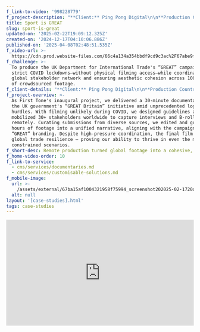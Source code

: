 ```yaml
---
f_link-to-video: '998228779'
f_project-description: "**Client:** Ping Pong Digital\n\n**Production Countries:** UK, China\_\n\n**Project Type:** government promotional video\_\n\n**Service Type:** one-stop solution\_\n\n**Challenge:** To produce the UK Department for International Trade's “GREAT” campaign during strict COVID lockdowns—without physical filming access—while coordinating a global stakeholder network and ensuring aesthetic cohesion across 100+ hours of crowdsourced footage.\_\n\n**Project Overview:** As First Tone's inaugural project, we delivered a 30-minute documentary for the UK government's “GREAT Britain” initiative amid unprecedented logistical hurdles. With filming unlikely during COVID, we designed guidelines and mobilized 30+ stakeholders worldwide to capture interviews and B-roll remotely. Curating submissions from diverse sources, we edited and graded 100+ hours of footage into a unified narrative, aligning with the campaign's bold “GREAT” branding. Despite high-pressure coordination, the final film showcased global trade resilience ‒ proving our ability to thrive in even the most constrained scenarios.\_\n\n‍"
title: Sport is GREAT
slug: sport-is-great
updated-on: '2025-02-22T19:09:12.325Z'
created-on: '2024-12-17T04:10:06.886Z'
published-on: '2025-04-08T02:48:51.535Z'
f_video-url: >-
  https://cdn.prod.website-files.com/66c4a134a354bbdf9cd9c3ac%2F67abe9f1aa707f0ee0197d9d_Sport%20is%20GREAT-transcode.mp4
f_challenge: >-
  To produce the UK Department for International Trade's “GREAT” campaign during
  strict COVID lockdowns—without physical filming access—while coordinating a
  global stakeholder network and ensuring aesthetic cohesion across 100+ hours
  of crowdsourced footage.
f_client-details: "**Client:** Ping Pong Digital\n\n**Production Countries:** UK, China\_\n\n**Project Type:** government promotional video\_\n\n**Service Type:** one-stop solution"
f_project-overview: >-
  As First Tone's inaugural project, we delivered a 30-minute documentary for
  the UK government's “GREAT Britain” initiative amid unprecedented logistical
  hurdles. With filming unlikely during COVID, we designed guidelines and
  mobilized 30+ stakeholders worldwide to capture interviews and B-roll
  remotely. Curating submissions from diverse sources, we edited and graded 100+
  hours of footage into a unified narrative, aligning with the campaign's bold
  “GREAT” branding. Despite high-pressure coordination, the final film showcased
  global trade resilience ‒ proving our ability to thrive in even the most
  constrained scenarios.
f_short-desc: Remote production turned global footage into a cohesive, powerful film.
f_home-video-order: 10
f_link-to-service:
  - cms/services/documentaries.md
  - cms/services/customisable-solutions.md
f_mobile-image:
  url: >-
    /assets/external/67ba15af1004321958f75994_screenshot202025-02-1720at2021.06.32.avif
  alt: null
layout: '[case-studies].html'
tags: case-studies
---
```


<div style="padding:56.25% 0 0 0;position:relative;"><iframe src="https://player.vimeo.com/video/998228840?badge=0&amp;autopause=0&amp;player\_id=0&amp;app\_id=58479" frameborder="0" allow="autoplay; fullscreen; picture-in-picture; clipboard-write" style="position:absolute;top:0;left:0;width:100%;height:100%;" title="Motorsport - Sport is GREAT"></iframe></div><script src="https://player.vimeo.com/api/player.js"></script>
